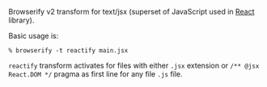 Browserify v2 transform for text/jsx (superset of JavaScript used in [React][] library).

Basic usage is:

    % browserify -t reactify main.jsx

`reactify` transform activates for files with either `.jsx` extension or `/**
@jsx React.DOM */` pragma as first line for any file `.js` file.

[React]: http://facebook.github.io/react/
